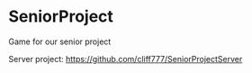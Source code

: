 SeniorProject
=============

Game for our senior project

Server project: https://github.com/cliff777/SeniorProjectServer
